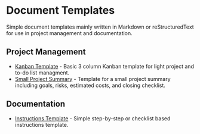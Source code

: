 # Document Templates
Simple document templates mainly written in Markdown or reStructuredText for use in project management and documentation.

## Project Management
* [Kanban Template](https://gitlab.com/lotcom/docTemplates/blob/master/kanbanTemplate.md) - Basic 3 column Kanban template for light project and to-do list managment.
* [Small Project Summary](https://gitlab.com/lotcom/docTemplates/blob/master/projectSummary.md) - Template for a small project summary including goals, risks, estimated costs, and closing checklist.

## Documentation
* [Instructions Template](https://gitlab.com/lotcom/docTemplates/blob/master/instructDocTemp.md) - Simple step-by-step or checklist based instructions template.